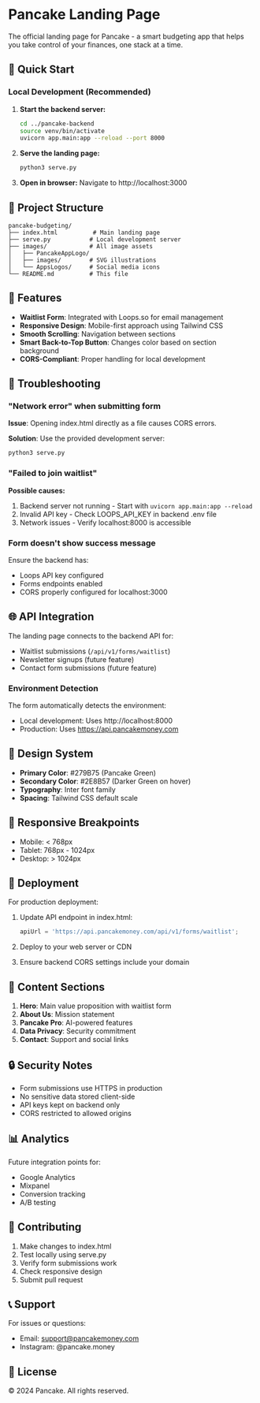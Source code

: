 # Pancake Landing Page

The official landing page for Pancake - a smart budgeting app that helps you take control of your finances, one stack at a time.

## 🚀 Quick Start

### Local Development (Recommended)

1. **Start the backend server:**
   ```bash
   cd ../pancake-backend
   source venv/bin/activate
   uvicorn app.main:app --reload --port 8000
   ```

2. **Serve the landing page:**
   ```bash
   python3 serve.py
   ```

3. **Open in browser:**
   Navigate to http://localhost:3000

## 📁 Project Structure

```
pancake-budgeting/
├── index.html          # Main landing page
├── serve.py           # Local development server
├── images/            # All image assets
│   ├── PancakeAppLogo/
│   ├── images/        # SVG illustrations
│   └── AppsLogos/     # Social media icons
└── README.md          # This file
```

## 🔧 Features

- **Waitlist Form**: Integrated with Loops.so for email management
- **Responsive Design**: Mobile-first approach using Tailwind CSS
- **Smooth Scrolling**: Navigation between sections
- **Smart Back-to-Top Button**: Changes color based on section background
- **CORS-Compliant**: Proper handling for local development

## 🐛 Troubleshooting

### "Network error" when submitting form

**Issue**: Opening index.html directly as a file causes CORS errors.

**Solution**: Use the provided development server:
```bash
python3 serve.py
```

### "Failed to join waitlist"

**Possible causes:**
1. Backend server not running - Start with `uvicorn app.main:app --reload`
2. Invalid API key - Check LOOPS_API_KEY in backend .env file
3. Network issues - Verify localhost:8000 is accessible

### Form doesn't show success message

Ensure the backend has:
- Loops API key configured
- Forms endpoints enabled
- CORS properly configured for localhost:3000

## 🌐 API Integration

The landing page connects to the backend API for:
- Waitlist submissions (`/api/v1/forms/waitlist`)
- Newsletter signups (future feature)
- Contact form submissions (future feature)

### Environment Detection

The form automatically detects the environment:
- Local development: Uses http://localhost:8000
- Production: Uses https://api.pancakemoney.com

## 🎨 Design System

- **Primary Color**: #279B75 (Pancake Green)
- **Secondary Color**: #2E8B57 (Darker Green on hover)
- **Typography**: Inter font family
- **Spacing**: Tailwind CSS default scale

## 📱 Responsive Breakpoints

- Mobile: < 768px
- Tablet: 768px - 1024px
- Desktop: > 1024px

## 🚀 Deployment

For production deployment:

1. Update API endpoint in index.html:
   ```javascript
   apiUrl = 'https://api.pancakemoney.com/api/v1/forms/waitlist';
   ```

2. Deploy to your web server or CDN

3. Ensure backend CORS settings include your domain

## 📝 Content Sections

1. **Hero**: Main value proposition with waitlist form
2. **About Us**: Mission statement
3. **Pancake Pro**: AI-powered features
4. **Data Privacy**: Security commitment
5. **Contact**: Support and social links

## 🔒 Security Notes

- Form submissions use HTTPS in production
- No sensitive data stored client-side
- API keys kept on backend only
- CORS restricted to allowed origins

## 📊 Analytics

Future integration points for:
- Google Analytics
- Mixpanel
- Conversion tracking
- A/B testing

## 🤝 Contributing

1. Make changes to index.html
2. Test locally using serve.py
3. Verify form submissions work
4. Check responsive design
5. Submit pull request

## 📞 Support

For issues or questions:
- Email: support@pancakemoney.com
- Instagram: @pancake.money

## 📄 License

© 2024 Pancake. All rights reserved.
